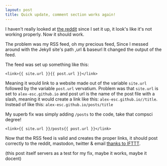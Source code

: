 ```yaml
---
layout: post
title: Quick update, comment section works again!
---
```


I haven't really looked at [the reddit][1] since I set it up, it look's like it's not working properly. Now it should work.

<!--more-->

The problem was my RSS feed, oh my precious feed, Since I messed around with the Jekyll site's path ,url & baseurl It changed the output of the feed.

The feed was set up something like this:


	<link>{{ site.url }}{{ post.url }}</link>

Meaning it would link to a website made out of the variable `site.url` followed by the variable `post.url` vervatium. Problem was that `site.url` is set to `alex-esc.github.io` and post url is the name of the post file with a slash, meaning it would create a link like this: `alex-esc.github.io//title`. Instead of like this: `alex-esc.github.io/posts/title`

My superb fix was simply adding `/posts` to the code, take that compsci degree!
 
	<link>{{ site.url }}/posts{{ post.url }}</link>
 
Now that the RSS feed is valid and creates the proper links, it should post correctly to the reddit, mastodon, twitter & email [thanks to IFTTT][2].

(this post itself servers as a test for my fix, maybe it works, maybe it docent)


[1]: https://www.reddit.com/r/alex_esc_reddit/
[2]: https://en.wikipedia.org/wiki/IFTTT

